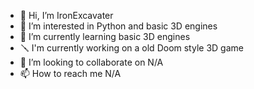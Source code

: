 - 👋 Hi, I’m IronExcavater
- 👀 I’m interested in Python and basic 3D engines
- 🌱 I’m currently learning basic 3D engines
- 🪛 I'm currently working on a old Doom style 3D game
- 💞️ I’m looking to collaborate on N/A
- 📫 How to reach me N/A
